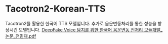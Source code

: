 # Tacotron2-Korean-TTS
Tacotron2를 활용한 한국어 TTS 모델입니다. 추가로 음운변동처리를 통한 성능을 향상시킨 모델입니다.
[DeepFake Voice 탐지를 위한 한국어 음운변동 전처리 모듈개발_논문_전민재.pdf](https://github.com/mjcart/Tacotron2-Korean-TTS/files/10951866/DeepFake.Voice._._.pdf)
